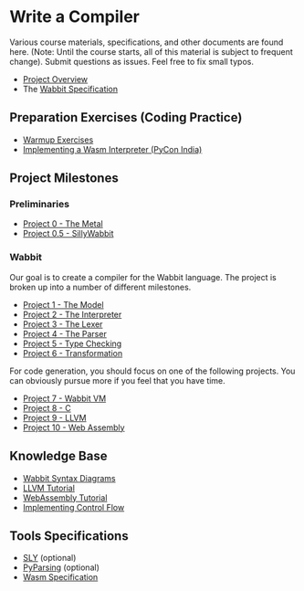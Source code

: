 # Write a Compiler

Various course materials, specifications, and other documents are
found here.  (Note: Until the course starts, all of this material is
subject to frequent change). Submit questions as issues. Feel free to
fix small typos.

* [Project Overview](Compiler-Project-Overview.md)
* The [Wabbit Specification](Wabbit-Specification.md)

## Preparation Exercises (Coding Practice)

* [Warmup Exercises](Warmup-Exercises.md)
* [Implementing a Wasm Interpreter (PyCon India)](https://www.youtube.com/watch?v=VUT386_GKI8)

## Project Milestones

### Preliminaries

* [Project 0 - The Metal](Project0_The_Metal.md)
* [Project 0.5 - SillyWabbit](Project0_5_SillyWabbit.md)

### Wabbit

Our goal is to create a compiler for the Wabbit language.  The project is broken up into
a number of different milestones. 

* [Project 1 - The Model](Project1_The_Model.md)
* [Project 2 - The Interpreter](Project2_The_Interpreter.md)
* [Project 3 - The Lexer](Project3_Tokenizing.md)
* [Project 4 - The Parser](Project4_Parsing.md)
* [Project 5 - Type Checking](Project5_Type_Checking.md)
* [Project 6 - Transformation](Project6_Transformation.md)

For code generation, you should focus on one of the following projects. You
can obviously pursue more if you feel that you have time.

* [Project 7 - Wabbit VM](Project7_WVM.md)
* [Project 8 - C](Project8_C.md)
* [Project 9 - LLVM](Project9_LLVM.md)
* [Project 10 - Web Assembly](Project10_WASM.md)

## Knowledge Base

* [Wabbit Syntax Diagrams](WabbitSyntax.pdf)
* [LLVM Tutorial](LLVM-Tutorial.md)
* [WebAssembly Tutorial](WebAssembly-Tutorial.md)
* [Implementing Control Flow](Control-Flow.md)

## Tools Specifications

* [SLY](https://github.com/dabeaz/sly) (optional)
* [PyParsing](https://pyparsing-docs.readthedocs.io/en/latest/) (optional)
* [Wasm Specification](https://webassembly.github.io/spec/core/index.html)

